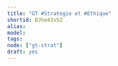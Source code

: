 ```yaml
---
title: "GT #Strategie et #Ethique"
shortid: BJhe43vSZ
alias:
model:
tags:
node: ["gt-strat"]
draft: yes
---
```

